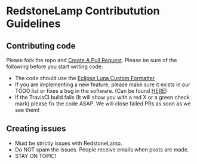 RedstoneLamp Contributution Guidelines
===
## Contributing code
Please fork the repo and [Create A Pull Request](https://github.com/RedstoneLamp/RedstoneLamp/pulls). Please be sure of the following before you start writing code:
 * The code should use the [Eclipse Luna Custom Formatter](https://github.com/RedstoneLamp/RedstoneLamp/blob/master/Contributing/RedstoneLamp%20Formatter.xml)
 * If you are implementing a new feature, please make sure it exists in our TODO list or fixes a bug in the software. (Can be found [HERE](https://github.com/RedstoneLamp/RedstoneLamp/blob/master/README.md))
 * If the TravisCI build fails (It will show you with a red X or a green check mark) please fix the code ASAP. We will close failed PRs as soon as we see them!

## Creating issues
 * Must be strictly issues with RedstoneLamp.
 * Do NOT spam the issues. People receive emails when posts are made.
 * STAY ON TOPIC!
